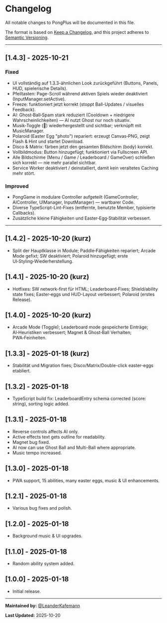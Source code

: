 ﻿# Changelog

All notable changes to PongPlus will be documented in this file.

The format is based on [Keep a Changelog](https://keepachangelog.com/en/1.0.0/),
and this project adheres to [Semantic Versioning](https://semver.org/spec/v2.0.0.html).

---

## [1.4.3] - 2025-10-21

### Fixed
- UI vollständig auf 1.3.3-ähnlichen Look zurückgeführt (Buttons, Panels, HUD, spielerische Details).
- Pfeiltasten: Page-Scroll während aktiven Spiels wieder deaktiviert (InputManager.setActive).
- Freeze: funktioniert jetzt korrekt (stoppt Ball-Updates / visuelles Feedback).
- AI: Ghost‑Ball‑Spam stark reduziert (Cooldown + niedrigere Wahrscheinlichkeiten) — AI nutzt Ghost nur noch situativ.
- Musik‑Toggle (🎵) wiederhergestellt und sichtbar; verknüpft mit MusicManager.
- Polaroid (Easter Egg "photo") repariert: erzeugt Canvas‑PNG, zeigt Flash & Hint und startet Download.
- Disco & Matrix: färben jetzt den gesamten Bildschirm (body) korrekt.
- Vollbildmodus: Button hinzugefügt; funktioniert via Fullscreen API.
- Alle Bildschirme (Menu / Game / Leaderboard / GameOver) schließen sich korrekt — nie mehr parallel sichtbar.
- Service Worker deaktiviert / deinstalliert, damit kein veraltetes Caching mehr stört.

### Improved
- PongGame in modulare Controller aufgeteilt (GameController, AIController, UIManager, InputManager) — wartbarer Code.
- Diverse TypeScript-Lint-Fixes (entfernte, benutzte Member, typisierte Callbacks).
- Zusätzliche kleine Fähigkeiten und Easter‑Egg‑Stabilität verbessert.

---

## [1.4.2] - 2025-10-20 (kurz)
- Split der Hauptklasse in Module; Paddle‑Fähigkeiten repariert; Arcade Mode gefixt; SW deaktiviert; Polaroid hinzugefügt; erste UI‑Styling‑Wiederherstellung.

## [1.4.1] - 2025-10-20 (kurz)
- Hotfixes: SW network-first für HTML; Leaderboard‑Fixes; Shield/ability state fixes; Easter‑eggs und HUD-Layout verbessert; Polaroid (erstes Release).

## [1.4.0] - 2025-10-20 (kurz)
- Arcade Mode (Toggle); Leaderboard mode gespeicherte Einträge; AI‑Heuristiken verbessert; Magnet & Ghost‑Ball Verhalten; PWA‑Feinheiten.

## [1.3.3] - 2025-01-18 (kurz)
- Stabilität und Migration fixes; Disco/Matrix/Double-click easter-eggs etabliert.

## [1.3.2] - 2025-01-18

- TypeScript build fix: LeaderboardEntry schema corrected (score: string), sorting logic added.

## [1.3.1] - 2025-01-18

- Reverse controls affects AI only.
- Active effects text gets outline for readability.
- Magnet bug fixed.
- AI now can use Ghost Ball and Multi-Ball where appropriate.
- Music tempo increased.

## [1.3.0] - 2025-01-18

- PWA support, 15 abilities, many easter eggs, music & UI enhancements.

## [1.2.1] - 2025-01-18

- Various bug fixes and polish.

## [1.2.0] - 2025-01-18

- Background music & UI upgrades.

## [1.1.0] - 2025-01-18

- Random ability system added.

## [1.0.0] - 2025-01-18

- Initial release.

---

**Maintained by:** [@LeanderKafemann](https://github.com/LeanderKafemann)

**Last Updated:** 2025-10-20